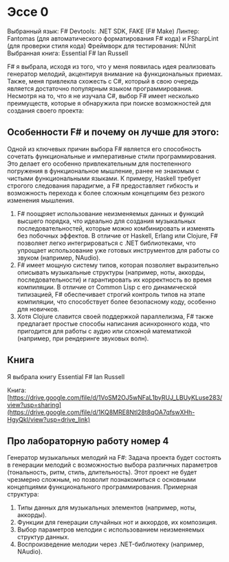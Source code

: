 # Эссе 0

Выбранный язык: F#
Devtools: .NET SDK, FAKE (F# Make)
Линтер: Fantomas (для автоматического форматирования F# кода) и FSharpLint (для проверки стиля кода)
Фреймворк для тестирования: NUnit
Выбранная книга: Essential F# Ian Russell


F# я выбрала, исходя из того, что у меня появилась идея реализовать генератор мелодий, акцентируя внимание на функциональных приемах. Также, меня привлекла схожесть с C#, который в свою очередь является достаточно популярным языком программирования. Несмотря на то, что я не изучала C#, выбор F# имеет несколько преимуществ, которые я обнаружила при поиске возможностей для создания своего проекта:
## Особенности F# и почему он лучше для этого:
Одной из ключевых причин выбора F# является его способность сочетать функциональные и императивные стили программирования. Это делает его особенно привлекательным для постепенного погружения в функциональное мышление, ранее не знакомым с чистыми функциональными языками. К примеру, Haskell требует строгого следования парадигме, а F# предоставляет гибкость и возможность перехода к более сложным концепциям без резкого изменения мышления. 
1) F# поощряет использование неизменяемых данных и функций высшего порядка, что идеально для создания музыкальных последовательностей, которые можно комбинировать и изменять без побочных эффектов.
В отличие от Haskell,  Erlang или Clojure, F# позволяет легко интегрироваться с .NET библиотеками, что упрощает использование уже готовых инструментов для работы со звуком (например, NAudio).
2) F# имеет мощную систему типов, которая позволяет выразительно описывать музыкальные структуры (например, ноты, аккорды, последовательности) и гарантировать их корректность во время компиляции. 
В отличие от Common Lisp с его динамической типизацией, F# обеспечивает строгий контроль типов на этапе компиляции, что способствует более безопасному коду, особенно для новичков.
3) Хотя Clojure славится своей поддержкой параллелизма, F# также предлагает простые способы написания асинхронного кода, что пригодится для работы с аудио или сложной математикой (например, при рендеринге звуковых волн).

## Книга
Я выбрала книгу Essential F# Ian Russell 

Книга: [https://drive.google.com/file/d/1VoSM2OJ5wNFaL1byRUJ_LBUyKLuse283/view?usp=sharing](https://drive.google.com/file/d/1KQ8MRE8Ntl28t8qOA7qfswXHh-HgyQkl/view?usp=drive_link)

## Про лабораторную работу номер 4
Генератор музыкальных мелодий на F#: 
Задача проекта будет состоять в генерации мелодий с возможностью выбора различных параметров (тональность, ритм, стиль, длительность). Этот проект не будет чрезмерно сложным, но позволит познакомиться с основными концепциями функционального программирования.
Примерная структура:
1) Типы данных для музыкальных элементов (например, ноты, аккорды).
2) Функции для генерации случайных нот и аккордов, их композиция.
3) Выбор параметров мелодии с использованием неизменяемых структур данных.
4) Воспроизведение мелодии через .NET-библиотеку (например, NAudio).



